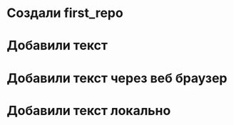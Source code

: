 ﻿# Создали first_repo

# Добавили текст

# Добавили текст через веб браузер

# Добавили текст локально

